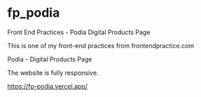 # fp_podia
Front End Practices - Podia Digital Products Page 

This is one of my front-end practices from frontendpractice.com

Podia - Digital Products Page

The website is fully responsive.

https://fp-podia.vercel.app/
